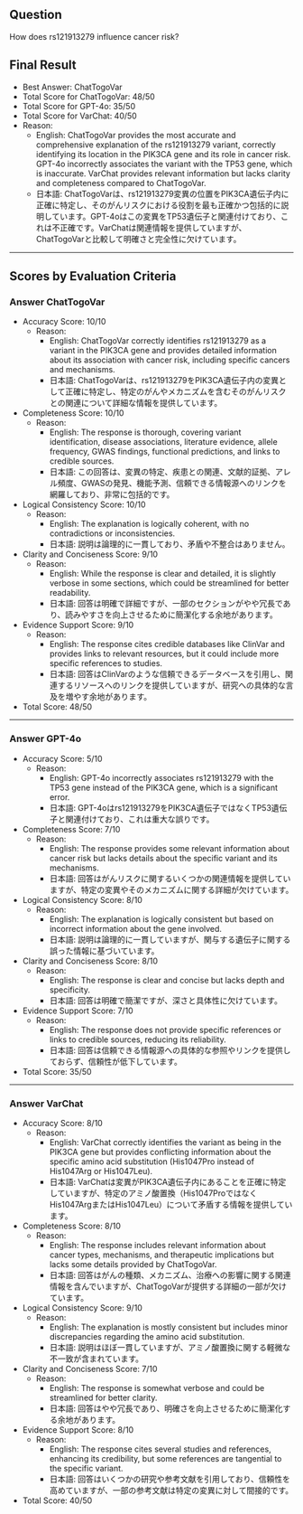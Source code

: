 ## Question

How does rs121913279 influence cancer risk?

## Final Result

- Best Answer: ChatTogoVar
- Total Score for ChatTogoVar: 48/50
- Total Score for GPT-4o: 35/50
- Total Score for VarChat: 40/50
- Reason:
  - English: ChatTogoVar provides the most accurate and comprehensive explanation of the rs121913279 variant, correctly identifying its location in the PIK3CA gene and its role in cancer risk. GPT-4o incorrectly associates the variant with the TP53 gene, which is inaccurate. VarChat provides relevant information but lacks clarity and completeness compared to ChatTogoVar.
  - 日本語: ChatTogoVarは、rs121913279変異の位置をPIK3CA遺伝子内に正確に特定し、そのがんリスクにおける役割を最も正確かつ包括的に説明しています。GPT-4oはこの変異をTP53遺伝子と関連付けており、これは不正確です。VarChatは関連情報を提供していますが、ChatTogoVarと比較して明確さと完全性に欠けています。

---

## Scores by Evaluation Criteria

### Answer ChatTogoVar
- Accuracy Score: 10/10
  - Reason: 
    - English: ChatTogoVar correctly identifies rs121913279 as a variant in the PIK3CA gene and provides detailed information about its association with cancer risk, including specific cancers and mechanisms.
    - 日本語: ChatTogoVarは、rs121913279をPIK3CA遺伝子内の変異として正確に特定し、特定のがんやメカニズムを含むそのがんリスクとの関連について詳細な情報を提供しています。
- Completeness Score: 10/10
  - Reason: 
    - English: The response is thorough, covering variant identification, disease associations, literature evidence, allele frequency, GWAS findings, functional predictions, and links to credible sources.
    - 日本語: この回答は、変異の特定、疾患との関連、文献的証拠、アレル頻度、GWASの発見、機能予測、信頼できる情報源へのリンクを網羅しており、非常に包括的です。
- Logical Consistency Score: 10/10
  - Reason: 
    - English: The explanation is logically coherent, with no contradictions or inconsistencies.
    - 日本語: 説明は論理的に一貫しており、矛盾や不整合はありません。
- Clarity and Conciseness Score: 9/10
  - Reason: 
    - English: While the response is clear and detailed, it is slightly verbose in some sections, which could be streamlined for better readability.
    - 日本語: 回答は明確で詳細ですが、一部のセクションがやや冗長であり、読みやすさを向上させるために簡潔化する余地があります。
- Evidence Support Score: 9/10
  - Reason: 
    - English: The response cites credible databases like ClinVar and provides links to relevant resources, but it could include more specific references to studies.
    - 日本語: 回答はClinVarのような信頼できるデータベースを引用し、関連するリソースへのリンクを提供していますが、研究への具体的な言及を増やす余地があります。
- Total Score: 48/50

---

### Answer GPT-4o
- Accuracy Score: 5/10
  - Reason: 
    - English: GPT-4o incorrectly associates rs121913279 with the TP53 gene instead of the PIK3CA gene, which is a significant error.
    - 日本語: GPT-4oはrs121913279をPIK3CA遺伝子ではなくTP53遺伝子と関連付けており、これは重大な誤りです。
- Completeness Score: 7/10
  - Reason: 
    - English: The response provides some relevant information about cancer risk but lacks details about the specific variant and its mechanisms.
    - 日本語: 回答はがんリスクに関するいくつかの関連情報を提供していますが、特定の変異やそのメカニズムに関する詳細が欠けています。
- Logical Consistency Score: 8/10
  - Reason: 
    - English: The explanation is logically consistent but based on incorrect information about the gene involved.
    - 日本語: 説明は論理的に一貫していますが、関与する遺伝子に関する誤った情報に基づいています。
- Clarity and Conciseness Score: 8/10
  - Reason: 
    - English: The response is clear and concise but lacks depth and specificity.
    - 日本語: 回答は明確で簡潔ですが、深さと具体性に欠けています。
- Evidence Support Score: 7/10
  - Reason: 
    - English: The response does not provide specific references or links to credible sources, reducing its reliability.
    - 日本語: 回答は信頼できる情報源への具体的な参照やリンクを提供しておらず、信頼性が低下しています。
- Total Score: 35/50

---

### Answer VarChat
- Accuracy Score: 8/10
  - Reason: 
    - English: VarChat correctly identifies the variant as being in the PIK3CA gene but provides conflicting information about the specific amino acid substitution (His1047Pro instead of His1047Arg or His1047Leu).
    - 日本語: VarChatは変異がPIK3CA遺伝子内にあることを正確に特定していますが、特定のアミノ酸置換（His1047ProではなくHis1047ArgまたはHis1047Leu）について矛盾する情報を提供しています。
- Completeness Score: 8/10
  - Reason: 
    - English: The response includes relevant information about cancer types, mechanisms, and therapeutic implications but lacks some details provided by ChatTogoVar.
    - 日本語: 回答はがんの種類、メカニズム、治療への影響に関する関連情報を含んでいますが、ChatTogoVarが提供する詳細の一部が欠けています。
- Logical Consistency Score: 9/10
  - Reason: 
    - English: The explanation is mostly consistent but includes minor discrepancies regarding the amino acid substitution.
    - 日本語: 説明はほぼ一貫していますが、アミノ酸置換に関する軽微な不一致が含まれています。
- Clarity and Conciseness Score: 7/10
  - Reason: 
    - English: The response is somewhat verbose and could be streamlined for better clarity.
    - 日本語: 回答はやや冗長であり、明確さを向上させるために簡潔化する余地があります。
- Evidence Support Score: 8/10
  - Reason: 
    - English: The response cites several studies and references, enhancing its credibility, but some references are tangential to the specific variant.
    - 日本語: 回答はいくつかの研究や参考文献を引用しており、信頼性を高めていますが、一部の参考文献は特定の変異に対して間接的です。
- Total Score: 40/50